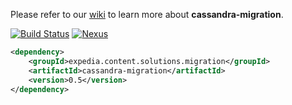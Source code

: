 Please refer to our [wiki](https://ewegithub.sb.karmalab.net/ContentSolutions/cassandra-migration/wiki) to learn more about **cassandra-migration**.

[![Build Status](https://jenkins.karmalab.net/jenkins/view/All/job/Cassandra-Migration.DEV_LANE.build/badge/icon)](https://jenkins.karmalab.net/jenkins/view/All/job/Cassandra-Migration.DEV_LANE.build/)
[![Nexus](https://img.shields.io/badge/release-0.5-brightgreen.svg)](http://nexus.sb.karmalab.net/nexus/content/repositories/cs-releases/expedia/content/solutions/migration/cassandra-migration/)

```xml
<dependency>
    <groupId>expedia.content.solutions.migration</groupId>
    <artifactId>cassandra-migration</artifactId>
    <version>0.5</version>
</dependency>
```





 
